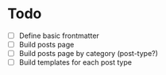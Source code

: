 # Todo

- [ ] Define basic frontmatter
- [ ] Build posts page
- [ ] Build posts page by category (post-type?)
- [ ] Build templates for each post type